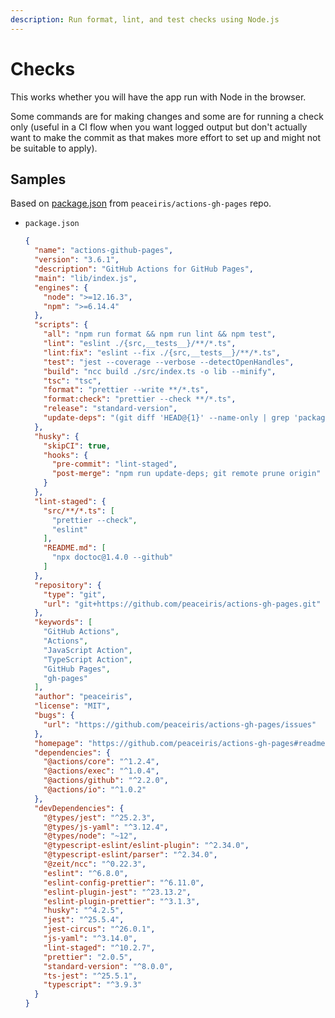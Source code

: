 ```yaml
---
description: Run format, lint, and test checks using Node.js
---
```

# Checks

This works whether you will have the app run with Node in the browser.

Some commands are for making changes and some are for running a check only (useful in a CI flow when you want logged output but don't actually want to make the commit as that makes more effort to set up and might not be suitable to apply).


## Samples

Based on [package.json](https://github.com/peaceiris/actions-gh-pages/blob/master/package.json)  from `peaceiris/actions-gh-pages` repo.

- `package.json`
    ```json
    {
      "name": "actions-github-pages",
      "version": "3.6.1",
      "description": "GitHub Actions for GitHub Pages",
      "main": "lib/index.js",
      "engines": {
        "node": ">=12.16.3",
        "npm": ">=6.14.4"
      },
      "scripts": {
        "all": "npm run format && npm run lint && npm test",
        "lint": "eslint ./{src,__tests__}/**/*.ts",
        "lint:fix": "eslint --fix ./{src,__tests__}/**/*.ts",
        "test": "jest --coverage --verbose --detectOpenHandles",
        "build": "ncc build ./src/index.ts -o lib --minify",
        "tsc": "tsc",
        "format": "prettier --write **/*.ts",
        "format:check": "prettier --check **/*.ts",
        "release": "standard-version",
        "update-deps": "(git diff 'HEAD@{1}' --name-only | grep 'package-lock.json' > /dev/null) && npm ci || :"
      },
      "husky": {
        "skipCI": true,
        "hooks": {
          "pre-commit": "lint-staged",
          "post-merge": "npm run update-deps; git remote prune origin"
        }
      },
      "lint-staged": {
        "src/**/*.ts": [
          "prettier --check",
          "eslint"
        ],
        "README.md": [
          "npx doctoc@1.4.0 --github"
        ]
      },
      "repository": {
        "type": "git",
        "url": "git+https://github.com/peaceiris/actions-gh-pages.git"
      },
      "keywords": [
        "GitHub Actions",
        "Actions",
        "JavaScript Action",
        "TypeScript Action",
        "GitHub Pages",
        "gh-pages"
      ],
      "author": "peaceiris",
      "license": "MIT",
      "bugs": {
        "url": "https://github.com/peaceiris/actions-gh-pages/issues"
      },
      "homepage": "https://github.com/peaceiris/actions-gh-pages#readme",
      "dependencies": {
        "@actions/core": "^1.2.4",
        "@actions/exec": "^1.0.4",
        "@actions/github": "^2.2.0",
        "@actions/io": "^1.0.2"
      },
      "devDependencies": {
        "@types/jest": "^25.2.3",
        "@types/js-yaml": "^3.12.4",
        "@types/node": "~12",
        "@typescript-eslint/eslint-plugin": "^2.34.0",
        "@typescript-eslint/parser": "^2.34.0",
        "@zeit/ncc": "^0.22.3",
        "eslint": "^6.8.0",
        "eslint-config-prettier": "^6.11.0",
        "eslint-plugin-jest": "^23.13.2",
        "eslint-plugin-prettier": "^3.1.3",
        "husky": "^4.2.5",
        "jest": "^25.5.4",
        "jest-circus": "^26.0.1",
        "js-yaml": "^3.14.0",
        "lint-staged": "^10.2.7",
        "prettier": "2.0.5",
        "standard-version": "^8.0.0",
        "ts-jest": "^25.5.1",
        "typescript": "^3.9.3"
      }
    }
    ```
